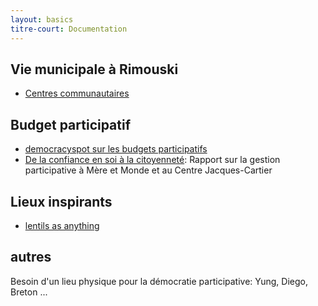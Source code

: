 ```yaml
---
layout: basics
titre-court: Documentation
---
```


## Vie municipale à Rimouski

  - [Centres communautaires](https://www.ville.rimouski.qc.ca/fr/citoyens/nav/sports/equipements/centres.html?iddoc=140681&page=details.jsp)

## Budget participatif

  - [democracyspot sur les budgets participatifs](https://democracyspotdotnet.files.wordpress.com/2014/06/op25anos-en-20maio20141.pdf)
  - [De la confiance en soi à la citoyenneté](http://meresetmonde.qc.ca/publications/recherches-etudes/#de-la-confiance-en-soi-a-la-citoyennete): Rapport sur la gestion participative à Mère et Monde et au Centre Jacques-Cartier

## Lieux inspirants

- [lentils as anything](https://lentilasanything.com)

## autres

 Besoin d'un lieu physique pour la démocratie participative:  Yung, Diego, Breton ...
